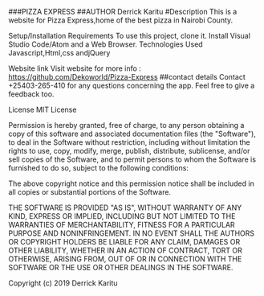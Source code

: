 ###PIZZA EXPRESS
##AUTHOR
Derrick Karitu
#Description
This is a website for Pizza Express,home of the best pizza in Nairobi County.

Setup/Installation Requirements
To use this project, clone it.
Install Visual Studio Code/Atom and a Web Browser.
Technologies Used
Javascript,Html,css andjQuery

Website link
Visit website for more info : https://github.com/Dekoworld/Pizza-Express
##contact details
Contact +25403-265-410 for any questions concerning the app. Feel free to give a feedback too.

License
MIT License

Permission is hereby granted, free of charge, to any person obtaining a copy of this software and associated documentation files (the "Software"), to deal in the Software without restriction, including without limitation the rights to use, copy, modify, merge, publish, distribute, sublicense, and/or sell copies of the Software, and to permit persons to whom the Software is furnished to do so, subject to the following conditions:

The above copyright notice and this permission notice shall be included in all copies or substantial portions of the Software.

THE SOFTWARE IS PROVIDED "AS IS", WITHOUT WARRANTY OF ANY KIND, EXPRESS OR IMPLIED, INCLUDING BUT NOT LIMITED TO THE WARRANTIES OF MERCHANTABILITY, FITNESS FOR A PARTICULAR PURPOSE AND NONINFRINGEMENT. IN NO EVENT SHALL THE AUTHORS OR COPYRIGHT HOLDERS BE LIABLE FOR ANY CLAIM, DAMAGES OR OTHER LIABILITY, WHETHER IN AN ACTION OF CONTRACT, TORT OR OTHERWISE, ARISING FROM, OUT OF OR IN CONNECTION WITH THE SOFTWARE OR THE USE OR OTHER DEALINGS IN THE SOFTWARE.

Copyright (c) 2019  Derrick Karitu
